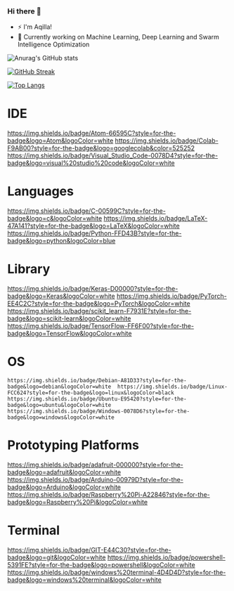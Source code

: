 ### Hi there 👋

- ⚡ I'm Aqilla!
- 🔭 Currently working on Machine Learning, Deep Learning and Swarm Intelligence Optimization

![Anurag's GitHub stats](https://github-readme-stats.vercel.app/api?username=aqillakhamis&show_icons=true&theme=vision-friendly-dark)

[![GitHub Streak](https://github-readme-streak-stats.herokuapp.com/?user=aqillakhamis&theme=chartreuse-dark)](https://git.io/streak-stats)

[![Top Langs](https://github-readme-stats.vercel.app/api/top-langs/?username=aqillakhamis&layout=compact&theme=chartreuse-dark)](https://github.com/anuraghazra/github-readme-stats)

# IDE 
https://img.shields.io/badge/Atom-66595C?style=for-the-badge&logo=Atom&logoColor=white 	https://img.shields.io/badge/Colab-F9AB00?style=for-the-badge&logo=googlecolab&color=525252 https://img.shields.io/badge/Visual_Studio_Code-0078D4?style=for-the-badge&logo=visual%20studio%20code&logoColor=white

# Languages
https://img.shields.io/badge/C-00599C?style=for-the-badge&logo=c&logoColor=white 	https://img.shields.io/badge/LaTeX-47A141?style=for-the-badge&logo=LaTeX&logoColor=white https://img.shields.io/badge/Python-FFD43B?style=for-the-badge&logo=python&logoColor=blue

# Library
https://img.shields.io/badge/Keras-D00000?style=for-the-badge&logo=Keras&logoColor=white https://img.shields.io/badge/PyTorch-EE4C2C?style=for-the-badge&logo=PyTorch&logoColor=white https://img.shields.io/badge/scikit_learn-F7931E?style=for-the-badge&logo=scikit-learn&logoColor=white https://img.shields.io/badge/TensorFlow-FF6F00?style=for-the-badge&logo=TensorFlow&logoColor=white

# OS
	https://img.shields.io/badge/Debian-A81D33?style=for-the-badge&logo=debian&logoColor=white 	https://img.shields.io/badge/Linux-FCC624?style=for-the-badge&logo=linux&logoColor=black https://img.shields.io/badge/Ubuntu-E95420?style=for-the-badge&logo=ubuntu&logoColor=white https://img.shields.io/badge/Windows-0078D6?style=for-the-badge&logo=windows&logoColor=white
  
# Prototyping Platforms
https://img.shields.io/badge/adafruit-000000?style=for-the-badge&logo=adafruit&logoColor=white https://img.shields.io/badge/Arduino-00979D?style=for-the-badge&logo=Arduino&logoColor=white https://img.shields.io/badge/Raspberry%20Pi-A22846?style=for-the-badge&logo=Raspberry%20Pi&logoColor=white

# Terminal
https://img.shields.io/badge/GIT-E44C30?style=for-the-badge&logo=git&logoColor=white https://img.shields.io/badge/powershell-5391FE?style=for-the-badge&logo=powershell&logoColor=white https://img.shields.io/badge/windows%20terminal-4D4D4D?style=for-the-badge&logo=windows%20terminal&logoColor=white


<!--
**aqillakhamis/aqillakhamis** is a ✨ _special_ ✨ repository because its `README.md` (this file) appears on your GitHub profile.

Here are some ideas to get you started:

- 🔭 I’m currently working on ...
- 🌱 I’m currently learning ...
- 👯 I’m looking to collaborate on ...
- 🤔 I’m looking for help with ...
- 💬 Ask me about ...
- 📫 How to reach me: ...
- 😄 Pronouns: ...
- ⚡ Fun fact: ...
-->

